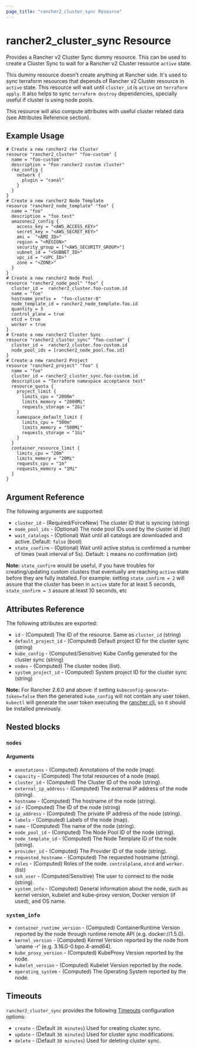 ```yaml
---
page_title: "rancher2_cluster_sync Resource"
---
```


# rancher2\_cluster\_sync Resource

Provides a Rancher v2 Cluster Sync dummy resource. This can be used to create a Cluster Sync to wait for a Rancher v2 Cluster resource `active` state.

This dummy resource doesn't create anything at Rancher side. It's used to sync terraform resources that depends of Rancher v2 Cluster resource in `active` state. This resource will wait until `cluster_id` is `active` on `terraform apply`. It also helps to sync `terraform destroy` dependencies, specially useful if cluster is using node pools.

This resource will also compute attributes with useful cluster related data (see Attributes Reference section). 

## Example Usage

```hcl
# Create a new rancher2 rke Cluster 
resource "rancher2_cluster" "foo-custom" {
  name = "foo-custom"
  description = "Foo rancher2 custom cluster"
  rke_config {
    network {
      plugin = "canal"
    }
  }
}
# Create a new rancher2 Node Template
resource "rancher2_node_template" "foo" {
  name = "foo"
  description = "foo test"
  amazonec2_config {
    access_key = "<AWS_ACCESS_KEY>"
    secret_key = "<AWS_SECRET_KEY>"
    ami =  "<AMI_ID>"
    region = "<REGION>"
    security_group = ["<AWS_SECURITY_GROUP>"]
    subnet_id = "<SUBNET_ID>"
    vpc_id = "<VPC_ID>"
    zone = "<ZONE>"
  }
}
# Create a new rancher2 Node Pool
resource "rancher2_node_pool" "foo" {
  cluster_id =  rancher2_cluster.foo-custom.id
  name = "foo"
  hostname_prefix =  "foo-cluster-0"
  node_template_id = rancher2_node_template.foo.id
  quantity = 3
  control_plane = true
  etcd = true
  worker = true
}
# Create a new rancher2 Cluster Sync
resource "rancher2_cluster_sync" "foo-custom" {
  cluster_id =  rancher2_cluster.foo-custom.id
  node_pool_ids = [rancher2_node_pool.foo.id]
}
# Create a new rancher2 Project
resource "rancher2_project" "foo" {
  name = "foo"
  cluster_id = rancher2_cluster_sync.foo-custom.id
  description = "Terraform namespace acceptance test"
  resource_quota {
    project_limit {
      limits_cpu = "2000m"
      limits_memory = "2000Mi"
      requests_storage = "2Gi"
    }
    namespace_default_limit {
      limits_cpu = "500m"
      limits_memory = "500Mi"
      requests_storage = "1Gi"
    }
  }
  container_resource_limit {
    limits_cpu = "20m"
    limits_memory = "20Mi"
    requests_cpu = "1m"
    requests_memory = "1Mi"
  }
}
```

## Argument Reference

The following arguments are supported:

* `cluster_id` - (Required/ForceNew) The cluster ID that is syncing (string)
* `node_pool_ids` - (Optional) The node pool IDs used by the cluster id (list)
* `wait_catalogs` - (Optional) Wait until all catalogs are downloaded and active. Default: `false` (bool)
* `state_confirm` - (Optional) Wait until active status is confirmed a number of times (wait interval of 5s). Default: `1` means no confirmation (int)

**Note:** `state_confirm` would be useful, if you have troubles for creating/updating custom clusters that eventually are reaching `active` state before they are fully installed. For example: setting `state_confirm = 2` will assure that the cluster has been in `active` state for at least 5 seconds, `state_confirm = 3` assure at least 10 seconds, etc

## Attributes Reference

The following attributes are exported:

* `id` - (Computed) The ID of the resource. Same as `cluster_id` (string)
* `default_project_id` - (Computed) Default project ID for the cluster sync (string)
* `kube_config` - (Computed/Sensitive) Kube Config generated for the cluster sync (string)
* `nodes` - (Computed) The cluster nodes (list).
* `system_project_id` - (Computed) System project ID for the cluster sync (string)

**Note:** For Rancher 2.6.0 and above: if setting `kubeconfig-generate-token=false` then the generated `kube_config` will not contain any user token. `kubectl` will generate the user token executing the [rancher cli](https://github.com/rancher/cli/releases/tag/v2.6.0), so it should be installed previously.

## Nested blocks

### `nodes`

#### Arguments

* `annotations` - (Computed) Annotations of the node (map).
* `capacity` - (Computed) The total resources of a node (map).
* `cluster_id` - (Computed) The Cluster ID of the node (string).
* `external_ip_address` - (Computed)  The external IP address of the node (string).
* `hostname` - (Computed) The hostname of the node (string).
* `id` - (Computed) The ID of the node (string)
* `ip_address` - (Computed) The private IP address of the node (string).
* `labels` - (Computed) Labels of the node (map).
* `name` - (Computed) The name of the node (string).
* `node_pool_id` - (Computed) The Node Pool ID of the node (string).
* `node_template_id` - (Computed) The Node Template ID of the node (string).
* `provider_id` - (Computed) The Provider ID of the node (string).
* `requested_hostname` - (Computed) The requested hostname (string).
* `roles` - (Computed) Roles of the node. `controlplane`, `etcd` and `worker`. (list)
* `ssh_user` - (Computed/Sensitive) The user to connect to the node (string).
* `system_info` - (Computed) General information about the node, such as kernel version, kubelet and kube-proxy version, Docker version (if used), and OS name.

### `system_info`

* `container_runtime_version` - (Computed) ContainerRuntime Version reported by the node through runtime remote API (e.g. docker://1.5.0).
* `kernel_version` - (Computed) Kernel Version reported by the node from 'uname -r' (e.g. 3.16.0-0.bpo.4-amd64).
* `kube_proxy_version` - (Computed) KubeProxy Version reported by the node.
* `kubelet_version` - (Computed) Kubelet Version reported by the node.
* `operating_system` - (Computed) The Operating System reported by the node.

## Timeouts

`rancher2_cluster_sync` provides the following
[Timeouts](https://www.terraform.io/docs/configuration/resources.html#operation-timeouts) configuration options:

- `create` - (Default `30 minutes`) Used for creating cluster sync.
- `update` - (Default `30 minutes`) Used for cluster sync modifications.
- `delete` - (Default `30 minutes`) Used for deleting cluster sync.
